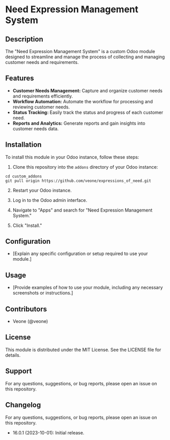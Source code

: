 # Need Expression Management System

## Description
The "Need Expression Management System" is a custom Odoo module designed to streamline and manage the process of collecting and managing customer needs and requirements.

## Features
- **Customer Needs Management:** Capture and organize customer needs and requirements efficiently.
- **Workflow Automation:** Automate the workflow for processing and reviewing customer needs.
- **Status Tracking:** Easily track the status and progress of each customer need.
- **Reports and Analytics:** Generate reports and gain insights into customer needs data.

## Installation
To install this module in your Odoo instance, follow these steps:

1. Clone this repository into the `addons` directory of your Odoo instance:
```
cd custom_addons
git pull origin https://github.com/veone/expressions_of_need.git

```

2. Restart your Odoo instance.

3. Log in to the Odoo admin interface.

4. Navigate to "Apps" and search for "Need Expression Management System."

5. Click "Install."

## Configuration
- [Explain any specific configuration or setup required to use your module.]

## Usage
- [Provide examples of how to use your module, including any necessary screenshots or instructions.]

## Contributors
- Veone (@veone)
## License
This module is distributed under the MIT License. See the LICENSE file for details.
## Support
For any questions, suggestions, or bug reports, please open an issue on this repository.

## Changelog
For any questions, suggestions, or bug reports, please open an issue on this repository.
- 16.0.1 (2023-10-01): Initial release.
